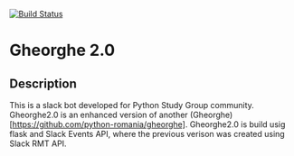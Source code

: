 [![Build Status](https://travis-ci.org/python-romania/gheorghe2.0.svg?branch=master)](https://travis-ci.org/python-romania/gheorghe2.0)

# Gheorghe 2.0

## Description

This is a slack bot developed for Python Study Group community. Gheorghe2.0 is 
an enhanced version of another (Gheorghe)[https://github.com/python-romania/gheorghe].
Gheorghe2.0 is build usig flask and Slack Events API, where the previous verison was created 
using Slack RMT API.
